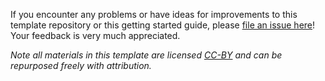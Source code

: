 If you encounter any problems or have ideas for improvements to this template repository or this getting started guide, please [file an issue here](https://github.com/jhudsl/OTTR_Template/issues/new/choose)! Your feedback is very much appreciated.

_Note all materials in this template are licensed [CC-BY](https://tldrlegal.com/license/creative-commons-attribution-(cc)) and can be repurposed freely with attribution._
